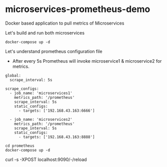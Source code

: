 # microservices-prometheus-demo
Docker based application to pull metrics of Microservices


Let's build and run both microservices
       
```aidl
docker-compose up -d
```
Let's understand prometheus configuration file

* After every 5s Prometheus will invoke microservice1 & microservice2 for metrics.
```aidl
global:
  scrape_interval: 5s

scrape_configs:
  - job_name: 'microservices1'
    metrics_path: '/prometheus'
    scrape_interval: 5s
    static_configs:
      - targets: ['192.168.43.163:6666']

  - job_name: 'microservices2'
    metrics_path: '/prometheus'
    scrape_interval: 5s
    static_configs:
      - targets: ['192.168.43.163:8888']
```

```aidl
cd prometheus
docker-compose up -d
```
curl -s -XPOST localhost:9090/-/reload